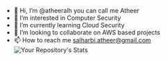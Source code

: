 - 👋 Hi, I’m @atheeralh you can call me Atheer
- 👀 I’m interested in Computer Security
- 🌱 I’m currently learning Cloud Security
- 💞️ I’m looking to collaborate on AWS based projects 
- 📫 How to reach me salharbi.atheer@gmail.com 
![Your Repository's Stats](https://github-readme-stats.vercel.app/api?username=atheeralh&show_icons=true)

<!---
atheeralh/atheeralh is a ✨ special ✨ repository because its `README.md` (this file) appears on your GitHub profile.
You can click the Preview link to take a look at your changes.
--->

